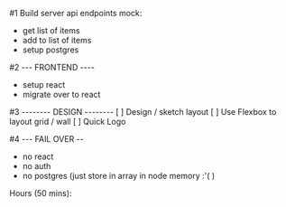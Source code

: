 #1  Build server api endpoints
mock:
- get list of items
- add to list of items
- setup postgres

#2 --- FRONTEND ----
- setup react 
- migrate over to react

#3 -------- DESIGN --------
[ ] Design / sketch layout
[ ] Use Flexbox to layout grid  / wall
[ ] Quick Logo



#4 --- FAIL OVER --
- no react
- no auth
- no postgres (just store in array in node memory :'( ) 



Hours (50 mins):



